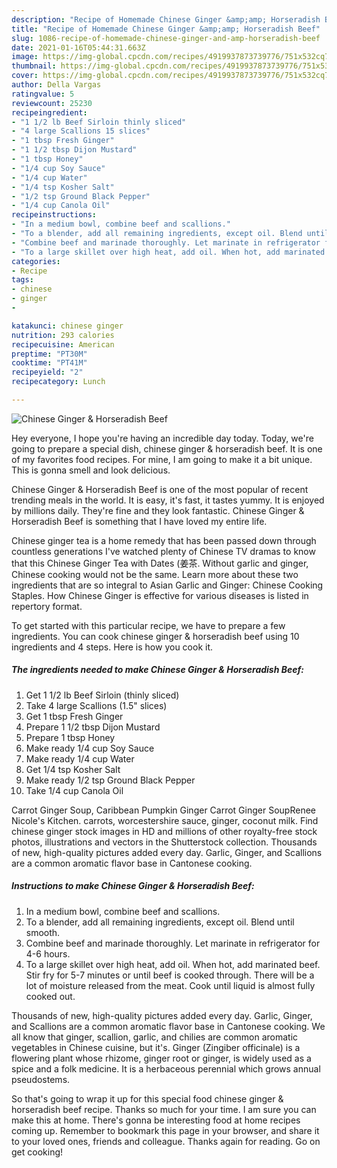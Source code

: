 ```yaml
---
description: "Recipe of Homemade Chinese Ginger &amp;amp; Horseradish Beef"
title: "Recipe of Homemade Chinese Ginger &amp;amp; Horseradish Beef"
slug: 1086-recipe-of-homemade-chinese-ginger-and-amp-horseradish-beef
date: 2021-01-16T05:44:31.663Z
image: https://img-global.cpcdn.com/recipes/4919937873739776/751x532cq70/chinese-ginger-horseradish-beef-recipe-main-photo.jpg
thumbnail: https://img-global.cpcdn.com/recipes/4919937873739776/751x532cq70/chinese-ginger-horseradish-beef-recipe-main-photo.jpg
cover: https://img-global.cpcdn.com/recipes/4919937873739776/751x532cq70/chinese-ginger-horseradish-beef-recipe-main-photo.jpg
author: Della Vargas
ratingvalue: 5
reviewcount: 25230
recipeingredient:
- "1 1/2 lb Beef Sirloin thinly sliced"
- "4 large Scallions 15 slices"
- "1 tbsp Fresh Ginger"
- "1 1/2 tbsp Dijon Mustard"
- "1 tbsp Honey"
- "1/4 cup Soy Sauce"
- "1/4 cup Water"
- "1/4 tsp Kosher Salt"
- "1/2 tsp Ground Black Pepper"
- "1/4 cup Canola Oil"
recipeinstructions:
- "In a medium bowl, combine beef and scallions."
- "To a blender, add all remaining ingredients, except oil. Blend until smooth."
- "Combine beef and marinade thoroughly. Let marinate in refrigerator for 4-6 hours."
- "To a large skillet over high heat, add oil. When hot, add marinated beef. Stir fry for 5-7 minutes or until beef is cooked through. There will be a lot of moisture released from the meat. Cook until liquid is almost fully cooked out."
categories:
- Recipe
tags:
- chinese
- ginger
- 

katakunci: chinese ginger  
nutrition: 293 calories
recipecuisine: American
preptime: "PT30M"
cooktime: "PT41M"
recipeyield: "2"
recipecategory: Lunch

---
```



![Chinese Ginger &amp; Horseradish Beef](https://img-global.cpcdn.com/recipes/4919937873739776/751x532cq70/chinese-ginger-horseradish-beef-recipe-main-photo.jpg)

Hey everyone, I hope you're having an incredible day today. Today, we're going to prepare a special dish, chinese ginger &amp; horseradish beef. It is one of my favorites food recipes. For mine, I am going to make it a bit unique. This is gonna smell and look delicious.

Chinese Ginger &amp; Horseradish Beef is one of the most popular of recent trending meals in the world. It is easy, it's fast, it tastes yummy. It is enjoyed by millions daily. They're fine and they look fantastic. Chinese Ginger &amp; Horseradish Beef is something that I have loved my entire life.

Chinese ginger tea is a home remedy that has been passed down through countless generations I&#39;ve watched plenty of Chinese TV dramas to know that this Chinese Ginger Tea with Dates (姜茶. Without garlic and ginger, Chinese cooking would not be the same. Learn more about these two ingredients that are so integral to Asian Garlic and Ginger: Chinese Cooking Staples. How Chinese Ginger is effective for various diseases is listed in repertory format.


To get started with this particular recipe, we have to prepare a few ingredients. You can cook chinese ginger &amp; horseradish beef using 10 ingredients and 4 steps. Here is how you cook it.

<!--inarticleads1-->

##### The ingredients needed to make Chinese Ginger &amp; Horseradish Beef:

1. Get 1 1/2 lb Beef Sirloin (thinly sliced)
1. Take 4 large Scallions (1.5&#34; slices)
1. Get 1 tbsp Fresh Ginger
1. Prepare 1 1/2 tbsp Dijon Mustard
1. Prepare 1 tbsp Honey
1. Make ready 1/4 cup Soy Sauce
1. Make ready 1/4 cup Water
1. Get 1/4 tsp Kosher Salt
1. Make ready 1/2 tsp Ground Black Pepper
1. Take 1/4 cup Canola Oil


Carrot Ginger Soup, Caribbean Pumpkin Ginger Carrot Ginger SoupRenee Nicole&#39;s Kitchen. carrots, worcestershire sauce, ginger, coconut milk. Find chinese ginger stock images in HD and millions of other royalty-free stock photos, illustrations and vectors in the Shutterstock collection. Thousands of new, high-quality pictures added every day. Garlic, Ginger, and Scallions are a common aromatic flavor base in Cantonese cooking. 

<!--inarticleads2-->

##### Instructions to make Chinese Ginger &amp; Horseradish Beef:

1. In a medium bowl, combine beef and scallions.
1. To a blender, add all remaining ingredients, except oil. Blend until smooth.
1. Combine beef and marinade thoroughly. Let marinate in refrigerator for 4-6 hours.
1. To a large skillet over high heat, add oil. When hot, add marinated beef. Stir fry for 5-7 minutes or until beef is cooked through. There will be a lot of moisture released from the meat. Cook until liquid is almost fully cooked out.


Thousands of new, high-quality pictures added every day. Garlic, Ginger, and Scallions are a common aromatic flavor base in Cantonese cooking. We all know that ginger, scallion, garlic, and chilies are common aromatic vegetables in Chinese cuisine, but it&#39;s. Ginger (Zingiber officinale) is a flowering plant whose rhizome, ginger root or ginger, is widely used as a spice and a folk medicine. It is a herbaceous perennial which grows annual pseudostems. 

So that's going to wrap it up for this special food chinese ginger &amp; horseradish beef recipe. Thanks so much for your time. I am sure you can make this at home. There's gonna be interesting food at home recipes coming up. Remember to bookmark this page in your browser, and share it to your loved ones, friends and colleague. Thanks again for reading. Go on get cooking!
